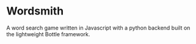# Wordsmith
A word search game written in Javascript with a python backend built on the lightweight Bottle framework.
